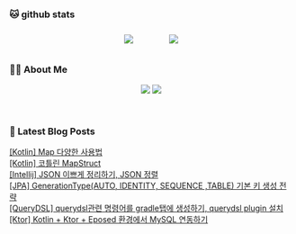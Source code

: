 
###  🐱 github stats  

<div id="main" align="center">
    <img src="https://github-readme-stats.vercel.app/api?username=peterica&count_private=true&show_icons=true&theme=radical"
        style="height: auto; margin-left: 20px; margin-right: 20px; padding: 10px;"/>
    <img src="https://github-readme-stats.vercel.app/api/top-langs/?username=peterica&layout=compact"   
        style="height: auto; margin-left: 20px; margin-right: 20px; padding: 10px;"/>
</div>

###  💁‍♀️ About Me  
<p align="center">
    <a href="https://peterica.tistory.com/"><img src="https://img.shields.io/badge/Blog-FF5722?style=flat-square&logo=Blogger&logoColor=white"/></a>
    <a href="mailto:ilovefran.ofm@gmail.com"><img src="https://img.shields.io/badge/Gmail-d14836?style=flat-square&logo=Gmail&logoColor=white&link=ilovefran.ofm@gmail.com"/></a>
</p>

<br>

### 📕 Latest Blog Posts   

<a href ="https://peterica.tistory.com/391"> [Kotlin] Map 다양한 사용법 </a> <br><a href ="https://peterica.tistory.com/399"> [Kotlin] 코틀린 MapStruct </a> <br><a href ="https://peterica.tistory.com/597"> [Intellij] JSON 이쁘게 정리하기, JSON 정렬 </a> <br><a href ="https://peterica.tistory.com/606"> [JPA] GenerationType(AUTO, IDENTITY, SEQUENCE ,TABLE) 기본 키 생성 전략 </a> <br><a href ="https://peterica.tistory.com/699"> [QueryDSL] querydsl관련 명령어를 gradle탭에 생성하기, querydsl plugin 설치 </a> <br><a href ="https://peterica.tistory.com/697"> [Ktor] Kotlin + Ktor + Eposed 환경에서 MySQL 연동하기 </a> <br>